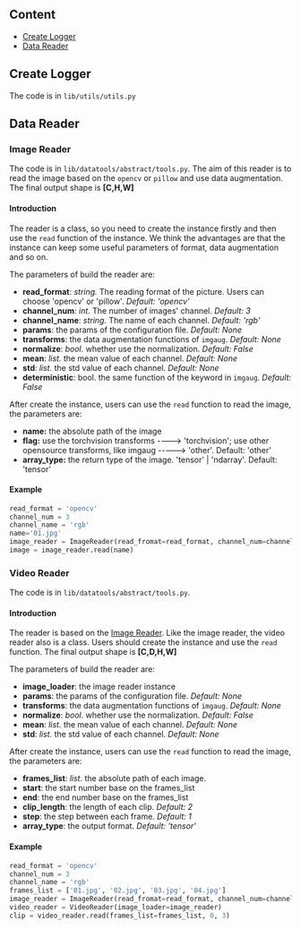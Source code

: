 ## Content
- [Create Logger](#create-logger)
- [Data Reader](#data-reader)

## Create Logger

The code is in `lib/utils/utils.py`


## Data Reader

### Image Reader

The code is in `lib/datatools/abstract/tools.py`. The aim of this reader is to read the image based on the `opencv` or `pillow` and use data augmentation. The final output shape is **[C,H,W]**

#### Introduction

The reader is a class, so you need to create the instance firstly and then use the `read` function of the instance. We think the advantages are that the instance can keep some useful parameters of format, data augmentation and so on. 

The parameters of build the reader are:
- **read_format**: *string.* The reading format of the picture. Users can choose 'opencv' or 'pillow'. *Default: 'opencv'*
- **channel_num**: *int.* The number of images' channel. *Default: 3*
- **channel_name**: *string.* The name of each channel. *Default: 'rgb'*
- **params**: the params of the configuration file. *Default: None*
- **transforms**: the data augmentation functions of `imgaug`. *Default: None*
- **normalize**: *bool.* whether use the normalization. *Default: False*
- **mean**: *list.* the mean value of each channel. *Default: None*
- **std**: *list.* the std value of each channel. *Default: None*
- **deterministic**: bool. the same function of the keyword in `imgaug`. *Default: False*

After create the instance, users can use the `read` function to read the image, the parameters are:

- **name:** the absolute path of the image 
- **flag:** use the torchvision transforms ----> 'torchvision'; use other opensource transforms, like imgaug -----> 'other'. Default: 'other'
- **array_type:** the return type of the image. 'tensor' | 'ndarray'. Default: 'tensor'

#### Example

```python
read_format = 'opencv'
channel_num = 3
channel_name = 'rgb'
name='01.jpg'
image_reader = ImageReader(read_fromat=read_format, channel_num=channel_num)
image = image_reader.read(name)
```

### Video Reader

The code is in `lib/datatools/abstract/tools.py`.

#### Introduction

The reader is based on the [Image Reader](#image-reader). Like the image reader, the video reader also is a class. Users should create the instance and use the `read` function. The final output shape is **[C,D,H,W]**

The parameters of build the reader are:

- **image_loader**: the image reader instance
- **params**: the params of the configuration file. *Default: None*
- **transforms**: the data augmentation functions of `imgaug`. *Default: None*
- **normalize**: *bool.* whether use the normalization. *Default: False*
- **mean**: *list.* the mean value of each channel. *Default: None*
- **std**:  *list.* the std value of each channel. *Default: None*

After create the instance, users can use the `read` function to read the image, the parameters are:

- **frames_list**: *list.* the absolute path of each image.
- **start**: the start number base on the frames_list
- **end**: the end number base on the frames_list
- **clip_length**: the length of each clip. *Default: 2*
- **step**: the step between each frame. *Default: 1*
- **array_type**: the output format. *Default: 'tensor'*

#### Example

```python
read_format = 'opencv'
channel_num = 3
channel_name = 'rgb'
frames_list = ['01.jpg', '02.jpg', '03.jpg', '04.jpg']
image_reader = ImageReader(read_fromat=read_format, channel_num=channel_num)
video_reader = VideoReader(image_loader=image_reader)
clip = video_reader.read(frames_list=frames_list, 0, 3)
```

